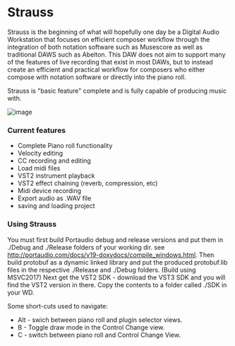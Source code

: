 # Strauss



Strauss is the beginning of what will hopefully one day be a Digital Audio Workstation that focuses
on efficient composer workflow through the integration of both notation software such as Musescore as well as traditional DAWS such as Abelton. This DAW does not aim to support many of the features of live recording that exist in most DAWs, but to instead create an efficient and practical workflow for composers who either compose with notation software or directly into the piano roll.

Strauss is  "basic feature" complete and is fully capable of producing music with.

![image](https://user-images.githubusercontent.com/1783601/49343473-a0154380-f61e-11e8-9b70-cf87d9424567.png)




### Current features
* Complete Piano roll functionality
* Velocity editing
* CC recording and editing
* Load midi files
* VST2 instrument playback
* VST2 effect chaining (reverb, compression, etc)
* Midi device recording
* Export audio as .WAV file
* saving and loading project


### Using Strauss
You must first build Portaudio debug and release versions and put them in ./Debug and ./Release folders of your working dir.
see http://portaudio.com/docs/v19-doxydocs/compile_windows.html.
Then build protobuf as a dynamic linked library and put the produced protobuf.lib files in the respective ./Release and ./Debug folders.
(Build using MSVC2017)
Next get the VST2 SDK - download the VST3 SDK and you will find the VST2 version in there. Copy the contents to a folder called
./SDK in your WD.

Some short-cuts used to navigate:
* Alt - swich between piano roll and plugin selector views.
* B   - Toggle draw mode in the Control Change view.
* C   - switch between piano roll and Control Change View.
